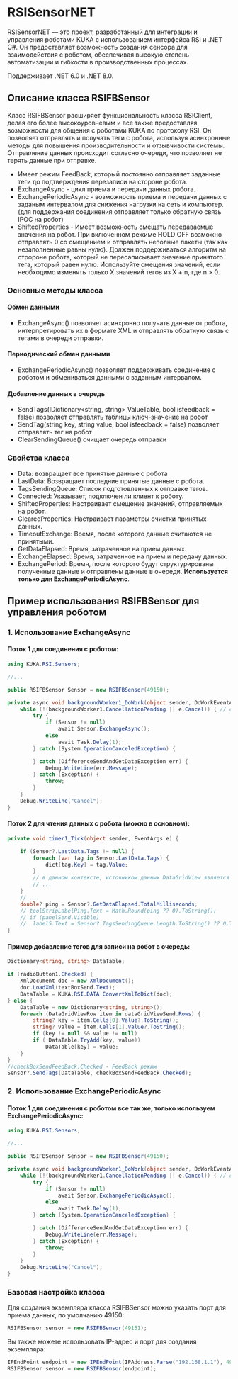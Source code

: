 # RSISensorNET
RSISensorNET — это проект, разработанный для интеграции и управления роботами KUKA с использованием интерфейса RSI и .NET C#. Он предоставляет возможность создания сенсора для взаимодействия с роботом, обеспечивая высокую степень автоматизации и гибкости в производственных процессах.

Поддерживает .NET 6.0 и .NET 8.0.

## Описание класса RSIFBSensor
Класс RSIFBSensor расширяет функциональность класса RSIClient, делая его более высокоуровневым и все также предоставляя возможности для общения с роботами KUKA по протоколу RSI. Он позволяет отправлять и получать теги с робота, используя асинхронные методы для повышения производительности и отзывчивости системы.
Отправление данных происходит согласно очереди, что позволяет не терять данные при отправке.
- Имеет режим FeedBack, который постоянно отправляет заданные теги до подтверждения перезаписи на стороне робота.
- ExchangeAsync - цикл приема и передачи данных робота.
- ExchangePeriodicAsync - возможность приема и передачи данных с заданым интервалом для снижения нагрузки на сеть и компьютер. 
(для поддержания соединения отправляет только обратную связь IPOC на робот)
- ShiftedProperties - Имеет возможность смещать передаваемые значения на робот.
При включенном режиме HOLD OFF возможно отправлять 0 со смещением и отправлять неполные пакеты (так как незаполненные равны нулю). 
Должен поддерживаться алгоритм на стророне робота, который не пересаписывает значение принятого тега, который равен нулю.
Используйте смещения значений, если необходимо изменять только X значений тегов из X + n, где n > 0.

### Основные методы класса
#### Обмен данными
* ExchangeAsync() позволяет асинхронно получать данные от робота, интерпретировать их в формате XML и отправлять обратную связь с тегами в очереди отправки.
#### Периодический обмен данными
* ExchangePeriodicAsync() позволяет поддерживать соединение с роботом и обмениваться данными с заданным интервалом.
#### Добавление данных в очередь
* SendTags(IDictionary<string, string> ValueTable, bool isfeedback = false) позволяет отправлять таблицы ключ-значение на робот
* SendTag(string key, string value, bool isfeedback = false) позволяет отправлять тег на робот
* ClearSendingQueue() очищает очередь отправки
### Свойства класса
* Data: возвращает все принятые данные с робота
* LastData: Возвращает последние принятые данные с робота.
* TagsSendingQueue: Список подготовленных к отправке тегов.
* Connected: Указывает, подключен ли клиент к роботу.
* ShiftedProperties: Настраивает смещение значений, отправляемых на робот.
* ClearedProperties: Настраивает параметры очистки принятых данных.
* TimeoutExchange: Время, после которого данные считаются не принятыми.
* GetDataElapsed: Время, затраченное на прием данных.
* ExchangeElapsed: Время, затраченное на прием и передачу данных.
* ExchangePeriod: Время, после которого будут структурированы полученные данные и отправлены данные в очереди. **Используется только для ExchangePeriodicAsync**.

## Пример использования RSIFBSensor для управления роботом
### 1. Использование ExchangeAsync
#### Поток 1 для соединения с роботом:
``` cs
using KUKA.RSI.Sensors;

//...

public RSIFBSensor Sensor = new RSIFBSensor(49150);

private async void backgroundWorker1_DoWork(object sender, DoWorkEventArgs e) {
	while (!(backgroundWorker1.CancellationPending || e.Cancel)) { // спроси напрямую
		try {
			if (Sensor != null)
				await Sensor.ExchangeAsync();
			else
				await Task.Delay(1);
		} catch (System.OperationCanceledException) {

		} catch (DifferenceSendAndGetDataException err) {
			Debug.WriteLine(err.Message);
		} catch (Exception) {
			throw;
		}
	}
	Debug.WriteLine("Cancel");
}
```
#### Поток 2 для чтения данных с робота (можно в основном):
``` cs
private void timer1_Tick(object sender, EventArgs e) {

	if (Sensor?.LastData.Tags != null) {
		foreach (var tag in Sensor.LastData.Tags) {
			dict[tag.Key] = tag.Value;
		}
		// в данном контексте, источником данных DataGridView является dict
		// ...
	}
	// ...
	double? ping = Sensor?.GetDataElapsed.TotalMilliseconds;
	// toolStripLabelPing.Text = Math.Round(ping ?? 0).ToString();
	// if (panelSend.Visible)
	// 	label5.Text = Sensor?.TagsSendingQueue.Length.ToString() ?? 0.ToString();
}
```
#### Пример добавление тегов для записи на робот в очередь:
``` cs
Dictionary<string, string> DataTable;

if (radioButton1.Checked) {
	XmlDocument doc = new XmlDocument();
	doc.LoadXml(textBoxSend.Text);
	DataTable = KUKA.RSI.DATA.ConvertXmlToDict(doc);
} else {
	DataTable = new Dictionary<string, string>();
	foreach (DataGridViewRow item in dataGridViewSend.Rows) {
		string? key = item.Cells[0].Value?.ToString();
		string? value = item.Cells[1].Value?.ToString();
		if (key != null && value != null)
		if (!DataTable.TryAdd(key, value))
			DataTable[key] = value;
	}
}
//checkBoxSendFeedBack.Checked - FeedBack режим
Sensor?.SendTags(DataTable, checkBoxSendFeedBack.Checked);
```

### 2. Использование ExchangePeriodicAsync
#### Поток 1 для соединения с роботом все так же, только используем ExchangePeriodicAsync:
``` cs
using KUKA.RSI.Sensors;

//...

public RSIFBSensor Sensor = new RSIFBSensor(49150);

private async void backgroundWorker1_DoWork(object sender, DoWorkEventArgs e) {
	while (!(backgroundWorker1.CancellationPending || e.Cancel)) { // спроси напрямую
		try {
			if (Sensor != null)
				await Sensor.ExchangePeriodicAsync();
			else
				await Task.Delay(1);
		} catch (System.OperationCanceledException) {

		} catch (DifferenceSendAndGetDataException err) {
			Debug.WriteLine(err.Message);
		} catch (Exception) {
			throw;
		}
	}
	Debug.WriteLine("Cancel");
}
```
### Базовая настройка класса
Для создания экземпляра класса RSIFBSensor можно указать порт для приема данных, по умолчанию 49150:
``` cs
RSIFBSensor sensor = new RSIFBSensor(49151);
```
Вы также можете использовать IP-адрес и порт для создания экземпляра:
``` cs
IPEndPoint endpoint = new IPEndPoint(IPAddress.Parse("192.168.1.1"), 49151);
RSIFBSensor sensor = new RSIFBSensor(endpoint);
```
